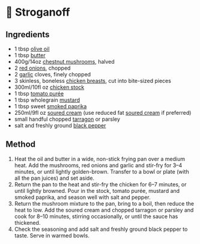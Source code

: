 #  :chicken:  Stroganoff

## Ingredients

- 1 tbsp [olive oil](https://www.bbc.co.uk/food/olive_oil)
- 1 tbsp [butter](https://www.bbc.co.uk/food/butter)
- 400g/14oz [chestnut mushrooms](https://www.bbc.co.uk/food/chestnut_mushroom), halved
- 2 [red onions](https://www.bbc.co.uk/food/red_onion), chopped
- 2 [garlic](https://www.bbc.co.uk/food/garlic) cloves, finely chopped
- 3 skinless, boneless [chicken breasts](https://www.bbc.co.uk/food/chicken_breast), cut into bite-sized pieces
- 300ml/10fl oz [chicken stock](https://www.bbc.co.uk/food/chicken_stock)
- 1 tbsp [tomato purée](https://www.bbc.co.uk/food/tomato_puree)
- 1 tbsp wholegrain [mustard](https://www.bbc.co.uk/food/mustard)
- 1 tbsp sweet [smoked paprika](https://www.bbc.co.uk/food/smoked_paprika)
- 250ml/9fl oz [soured cream](https://www.bbc.co.uk/food/soured_cream) (use reduced fat [soured cream](https://www.bbc.co.uk/food/soured_cream) if preferred)
- small handful chopped [tarragon](https://www.bbc.co.uk/food/tarragon) or parsley
- salt and freshly ground [black pepper](https://www.bbc.co.uk/food/black_pepper)

## Method

1. Heat the oil and butter in a wide, non-stick frying pan over a medium heat. Add the mushrooms, red onions and garlic and stir-fry for 3–4 minutes, or until lightly golden-brown. Transfer to a bowl or plate (with all the pan juices) and set aside.
2. Return the pan to the heat and stir-fry the chicken for 6–7 minutes, or until lightly browned. Pour in the stock, tomato purée, mustard and smoked paprika, and season well with salt and pepper.
3. Return the mushroom mixture to the pan, bring to a boil, then reduce the heat to low. Add the soured cream and chopped tarragon or parsley and cook for 8–10 minutes, stirring occasionally, or until the sauce has thickened.
4. Check the seasoning and add salt and freshly ground black pepper to taste. Serve in warmed bowls.










